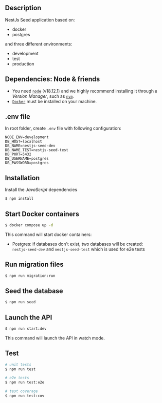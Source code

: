 ## Description

NestJs Seed application based on:
- docker
- postgres

and three different environments:
- development
- test
- production

## Dependencies: Node & friends

- You need [`node`](https://nodejs.org/en/) (v18.12.1) and we highly recommend installing it through a _Version Manager_, such as [`nvm`](https://github.com/creationix/nvm).
- [`Docker`](https://docs.docker.com/engine/install) must be installed on your machine.

## .env file

In root folder, create `.env` file with following configuration:

```shell
NODE_ENV=development
DB_HOST=localhost
DB_NAME=nestjs-seed-dev
DB_NAME_TEST=nestjs-seed-test
DB_PORT=5432
DB_USERNAME=postgres
DB_PASSWORD=postgres
```

## Installation

Install the _JavaScript_ dependencies

```bash
$ npm install
```

## Start Docker containers

```bash
$ docker compose up -d
```

This command will start docker containers:
- Postgres: if databases don't exist, two databases will be created: `nestjs-seed-dev` and `nestjs-seed-test` which is used for e2e tests

## Run migration files

```bash
$ npm run migration:run
```

## Seed the database

```bash
$ npm run seed
```

## Launch the API

```bash
$ npm run start:dev
```

This command will launch the API in watch mode.

## Test

```bash
# unit tests
$ npm run test

# e2e tests
$ npm run test:e2e

# test coverage
$ npm run test:cov
```
